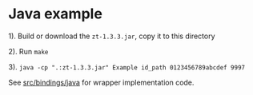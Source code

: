 # Java example

1). Build or download the `zt-1.3.3.jar`, copy it to this directory

2). Run `make`

3). `java -cp ".:zt-1.3.3.jar" Example id_path 0123456789abcdef 9997`

See [src/bindings/java](../../src/bindings/java) for wrapper implementation code.